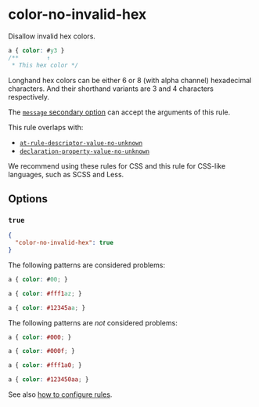 # color-no-invalid-hex

Disallow invalid hex colors.

<!-- prettier-ignore -->
```css
a { color: #y3 }
/**        ↑
 * This hex color */
```

Longhand hex colors can be either 6 or 8 (with alpha channel) hexadecimal characters. And their shorthand variants are 3 and 4 characters respectively.

The [`message` secondary option](../../../docs/user-guide/configure.md#message) can accept the arguments of this rule.

This rule overlaps with:

- [`at-rule-descriptor-value-no-unknown`](../at-rule-descriptor-value-no-unknown/README.md)
- [`declaration-property-value-no-unknown`](../declaration-property-value-no-unknown/README.md)

We recommend using these rules for CSS and this rule for CSS-like languages, such as SCSS and Less.

## Options

### `true`

```json
{
  "color-no-invalid-hex": true
}
```

The following patterns are considered problems:

<!-- prettier-ignore -->
```css
a { color: #00; }
```

<!-- prettier-ignore -->
```css
a { color: #fff1az; }
```

<!-- prettier-ignore -->
```css
a { color: #12345aa; }
```

The following patterns are _not_ considered problems:

<!-- prettier-ignore -->
```css
a { color: #000; }
```

<!-- prettier-ignore -->
```css
a { color: #000f; }
```

<!-- prettier-ignore -->
```css
a { color: #fff1a0; }
```

<!-- prettier-ignore -->
```css
a { color: #123450aa; }
```

See also [how to configure rules](../../../docs/user-guide/configure.md#rules).
